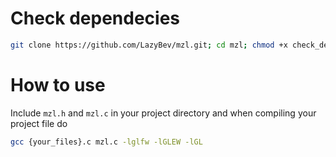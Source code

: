 # Check dependecies

```bash
git clone https://github.com/LazyBev/mzl.git; cd mzl; chmod +x check_deps.sh; ./check_deps
```

# How to use

Include `mzl.h` and `mzl.c` in your project directory and when compiling your project file do

```bash
gcc {your_files}.c mzl.c -lglfw -lGLEW -lGL
```
